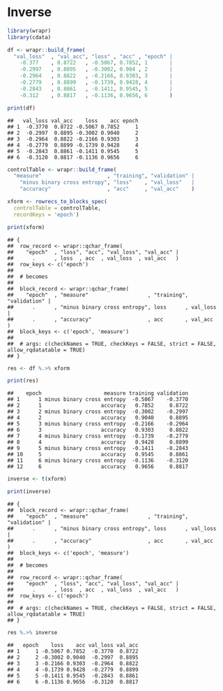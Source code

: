 Inverse
================

``` r
library(wrapr)
library(cdata)

df <- wrapr::build_frame(
  "val_loss"  , "val_acc", "loss" , "acc" , "epoch" |
    -0.377    , 0.8722   , -0.5067, 0.7852, 1       |
    -0.2997   , 0.8895   , -0.3002, 0.904 , 2       |
    -0.2964   , 0.8822   , -0.2166, 0.9303, 3       |
    -0.2779   , 0.8899   , -0.1739, 0.9428, 4       |
    -0.2843   , 0.8861   , -0.1411, 0.9545, 5       |
    -0.312    , 0.8817   , -0.1136, 0.9656, 6       )

print(df)
```

    ##   val_loss val_acc    loss    acc epoch
    ## 1  -0.3770  0.8722 -0.5067 0.7852     1
    ## 2  -0.2997  0.8895 -0.3002 0.9040     2
    ## 3  -0.2964  0.8822 -0.2166 0.9303     3
    ## 4  -0.2779  0.8899 -0.1739 0.9428     4
    ## 5  -0.2843  0.8861 -0.1411 0.9545     5
    ## 6  -0.3120  0.8817 -0.1136 0.9656     6

``` r
controlTable <- wrapr::build_frame(
  "measure"                     , "training", "validation" |
    "minus binary cross entropy", "loss"    , "val_loss"   |
    "accuracy"                  , "acc"     , "val_acc"    )

xform <- rowrecs_to_blocks_spec(
  controlTable = controlTable,
  recordKeys = 'epoch') 

print(xform)
```

    ## {
    ##  row_record <- wrapr::qchar_frame(
    ##    "epoch"  , "loss", "acc", "val_loss", "val_acc" |
    ##      .      , loss  , acc  , val_loss  , val_acc   )
    ##  row_keys <- c('epoch')
    ## 
    ##  # becomes
    ## 
    ##  block_record <- wrapr::qchar_frame(
    ##    "epoch"  , "measure"                   , "training", "validation" |
    ##      .      , "minus binary cross entropy", loss      , val_loss     |
    ##      .      , "accuracy"                  , acc       , val_acc      )
    ##  block_keys <- c('epoch', 'measure')
    ## 
    ##  # args: c(checkNames = TRUE, checkKeys = FALSE, strict = FALSE, allow_rqdatatable = TRUE)
    ## }

``` r
res <- df %.>% xform

print(res)
```

    ##    epoch                    measure training validation
    ## 1      1 minus binary cross entropy  -0.5067    -0.3770
    ## 2      1                   accuracy   0.7852     0.8722
    ## 3      2 minus binary cross entropy  -0.3002    -0.2997
    ## 4      2                   accuracy   0.9040     0.8895
    ## 5      3 minus binary cross entropy  -0.2166    -0.2964
    ## 6      3                   accuracy   0.9303     0.8822
    ## 7      4 minus binary cross entropy  -0.1739    -0.2779
    ## 8      4                   accuracy   0.9428     0.8899
    ## 9      5 minus binary cross entropy  -0.1411    -0.2843
    ## 10     5                   accuracy   0.9545     0.8861
    ## 11     6 minus binary cross entropy  -0.1136    -0.3120
    ## 12     6                   accuracy   0.9656     0.8817

``` r
inverse <- t(xform)

print(inverse)
```

    ## {
    ##  block_record <- wrapr::qchar_frame(
    ##    "epoch"  , "measure"                   , "training", "validation" |
    ##      .      , "minus binary cross entropy", loss      , val_loss     |
    ##      .      , "accuracy"                  , acc       , val_acc      )
    ##  block_keys <- c('epoch', 'measure')
    ## 
    ##  # becomes
    ## 
    ##  row_record <- wrapr::qchar_frame(
    ##    "epoch"  , "loss", "acc", "val_loss", "val_acc" |
    ##      .      , loss  , acc  , val_loss  , val_acc   )
    ##  row_keys <- c('epoch')
    ## 
    ##  # args: c(checkNames = TRUE, checkKeys = FALSE, strict = FALSE, allow_rqdatatable = TRUE)
    ## }

``` r
res %.>% inverse
```

    ##   epoch    loss    acc val_loss val_acc
    ## 1     1 -0.5067 0.7852  -0.3770  0.8722
    ## 2     2 -0.3002 0.9040  -0.2997  0.8895
    ## 3     3 -0.2166 0.9303  -0.2964  0.8822
    ## 4     4 -0.1739 0.9428  -0.2779  0.8899
    ## 5     5 -0.1411 0.9545  -0.2843  0.8861
    ## 6     6 -0.1136 0.9656  -0.3120  0.8817
